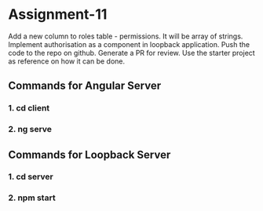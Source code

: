 # Assignment-11
Add a new column to roles table - permissions. It will be array of strings. Implement authorisation as a component in loopback application.
Push the code to the repo on github. Generate a PR for review. Use the starter project as reference on how it can be done.


## Commands for Angular Server
### 1. cd client
### 2. ng serve

## Commands for Loopback Server
### 1. cd server
### 2. npm start
